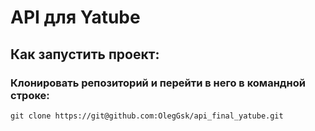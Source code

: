 #                                                     API для Yatube
## Как запустить проект:
### Клонировать репозиторий и перейти в него в командной строке:
```
git clone https://git@github.com:OlegGsk/api_final_yatube.git
```


